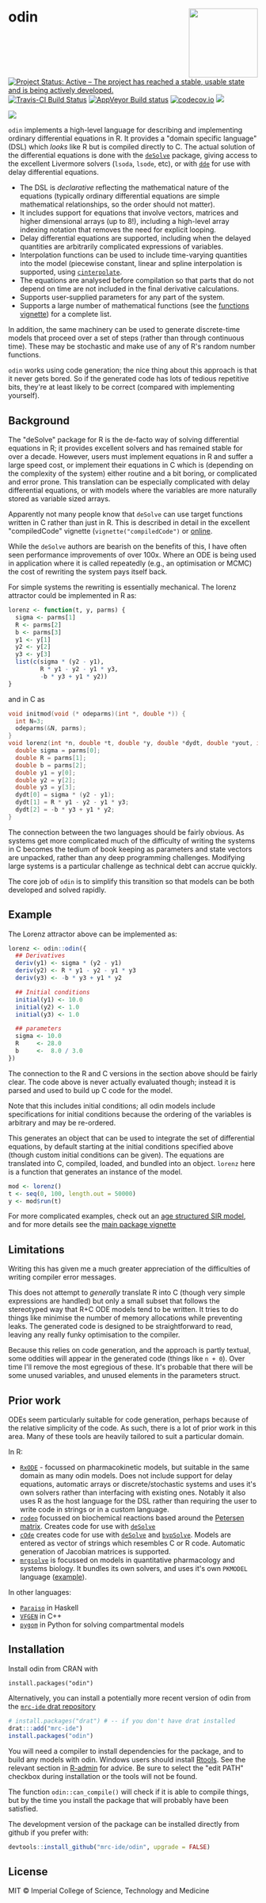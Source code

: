 # odin <img src='man/figures/logo.png' align="right" height="139" />

<!-- badges: start -->
[![Project Status: Active – The project has reached a stable, usable state and is being actively developed.](https://www.repostatus.org/badges/latest/active.svg)](https://www.repostatus.org/#active)
[![Travis-CI Build Status](https://travis-ci.org/mrc-ide/odin.svg?branch=master)](https://travis-ci.org/mrc-ide/odin)
[![AppVeyor Build status](https://ci.appveyor.com/api/projects/status/wmdbqbgrqw26xan5/branch/master?svg=true)](https://ci.appveyor.com/project/richfitz/odin-hpgj3/branch/master)
[![codecov.io](https://codecov.io/github/mrc-ide/odin/coverage.svg?branch=master)](https://codecov.io/github/mrc-ide/odin?branch=master)
[![](http://www.r-pkg.org/badges/version/odin)](https://cran.r-project.org/package=odin)
<!-- badges: end -->

![](https://upload.wikimedia.org/wikipedia/commons/thumb/9/9f/Odin_%28Manual_of_Mythology%29.jpg/250px-Odin_%28Manual_of_Mythology%29.jpg)

`odin` implements a high-level language for describing and implementing ordinary differential equations in R.  It provides a "domain specific language" (DSL) which _looks_ like R but is compiled directly to C.  The actual solution of the differential equations is done with the [`deSolve`](https://cran.r-project.org/package=deSolve) package, giving access to the excellent Livermore solvers (`lsoda`, `lsode`, etc), or with [`dde`](https://cran.r-project.org/package=dde) for use with delay differential equations.

* The DSL is _declarative_ reflecting the mathematical nature of the equations (typically ordinary differential equations are simple mathematical relationships, so the order should not matter).
* It includes support for equations that involve vectors, matrices and higher dimensional arrays (up to 8!), including a high-level array indexing notation that removes the need for explicit looping.
* Delay differential equations are supported, including when the delayed quantities are arbitrarily complicated expressions of variables.
* Interpolation functions can be used to include time-varying quantities into the model (piecewise constant, linear and spline interpolation is supported, using [`cinterpolate`](https://cran.r-project.org/package=cinterpolate).
* The equations are analysed before compilation so that parts that do not depend on time are not included in the final derivative calculations.
* Supports user-supplied parameters for any part of the system.
* Supports a large number of mathematical functions (see the [functions vignette](https://mrc-ide.github.io/odin/articles/functions.html)) for a complete list.

In addition, the same machinery can be used to generate discrete-time models that proceed over a set of steps (rather than through continuous time).  These may be stochastic and make use of any of R's random number functions.

`odin` works using code generation; the nice thing about this approach is that it never gets bored.  So if the generated code has lots of tedious repetitive bits, they're at least likely to be correct (compared with implementing yourself).

## Background

The "deSolve" package for R is the de-facto way of solving differential equations in R; it provides excellent solvers and has remained stable for over a decade.  However, users must implement equations in R and suffer a large speed cost, or implement their equations in C which is (depending on the complexity of the system) either routine and a bit boring, or complicated and error prone.  This translation can be especially complicated with delay differential equations, or with models where the variables are more naturally stored as variable sized arrays.

Apparently not many people know that `deSolve` can use target functions written in C rather than just in R.  This is described in detail in the excellent "compiledCode" vignette (`vignette("compiledCode")` or [online](https://cran.r-project.org/package=deSolve/vignettes/compiledCode.pdf).

While the `deSolve` authors are bearish on the benefits of this, I have often seen performance improvements of over 100x.  Where an ODE is being used in application where it is called repeatedly (e.g., an optimisation or MCMC) the cost of rewriting the system pays itself back.

For simple systems the rewriting is essentially mechanical.  The lorenz attractor could be implemented in R as:

```r
lorenz <- function(t, y, parms) {
  sigma <- parms[1]
  R <- parms[2]
  b <- parms[3]
  y1 <- y[1]
  y2 <- y[2]
  y3 <- y[3]
  list(c(sigma * (y2 - y1),
         R * y1 - y2 - y1 * y3,
         -b * y3 + y1 * y2))
}
```

and in C as

```c
void initmod(void (* odeparms)(int *, double *)) {
  int N=3;
  odeparms(&N, parms);
}
void lorenz(int *n, double *t, double *y, double *dydt, double *yout, int *ip) {
  double sigma = parms[0];
  double R = parms[1];
  double b = parms[2];
  double y1 = y[0];
  double y2 = y[2];
  double y3 = y[3];
  dydt[0] = sigma * (y2 - y1);
  dydt[1] = R * y1 - y2 - y1 * y3;
  dydt[2] = -b * y3 + y1 * y2;
}
```

The connection between the two languages should be fairly obvious.  As systems get more complicated much of the difficulty of writing the systems in C becomes the tedium of book keeping as parameters and state vectors are unpacked, rather than any deep programming challenges.  Modifying large systems is a particular challenge as technical debt can accrue quickly.

The core job of `odin` is to simplify this transition so that models can be both developed and solved rapidly.

## Example

The Lorenz attractor above can be implemented as:

```r
lorenz <- odin::odin({
  ## Derivatives
  deriv(y1) <- sigma * (y2 - y1)
  deriv(y2) <- R * y1 - y2 - y1 * y3
  deriv(y3) <- -b * y3 + y1 * y2

  ## Initial conditions
  initial(y1) <- 10.0
  initial(y2) <- 1.0
  initial(y3) <- 1.0

  ## parameters
  sigma <- 10.0
  R     <- 28.0
  b     <-  8.0 / 3.0
})
```

The connection to the R and C versions in the section above should be fairly clear.  The code above is never actually evaluated though; instead it is parsed and used to build up C code for the model.

Note that this includes initial conditions; all odin models include specifications for initial conditions because the ordering of the variables is arbitrary and may be re-ordered.

This generates an object that can be used to integrate the set of differential equations, by default starting at the initial conditions specified above (though custom initial conditions can be given).  The equations are translated into C, compiled, loaded, and bundled into an object.  `lorenz` here is a function that generates an instance of the model.

```r
mod <- lorenz()
t <- seq(0, 100, length.out = 50000)
y <- mod$run(t)
```

For more complicated examples, check out an [age structured SIR model](tests/testthat/examples/array_odin.R), and for more details see the [main package vignette](https://mrc-ide.github.io/odin/articles/odin.html)

## Limitations

Writing this has given me a much greater appreciation of the difficulties of writing compiler error messages.

This does not attempt to _generally_ translate R into C (though very simple expressions are handled) but only a small subset that follows the stereotyped way that R+C ODE models tend to be written.  It tries to do things like minimise the number of memory allocations while preventing leaks.  The generated code is designed to be straightforward to read, leaving any really funky optimisation to the compiler.

Because this relies on code generation, and the approach is partly textual, some oddities will appear in the generated code (things like `n + 0`).  Over time I'll remove the most egregious of these.  It's probable that there will be some unused variables, and unused elements in the parameters struct.

## Prior work

ODEs seem particularly suitable for code generation, perhaps because of the relative simplicity of the code.  As such, there is a lot of prior work in this area.  Many of these tools are heavily tailored to suit a particular domain.

In R:

* [`RxODE`](https://cran.r-project.org/package=RxODE) - focussed on pharmacokinetic models, but suitable in the same domain as many odin models.  Does not include support for delay equations, automatic arrays or discrete/stochastic systems and uses it's own solvers rather than interfacing with existing ones.  Notably it also uses R as the host language for the DSL rather than requiring the user to write code in strings or in a custom language.
* [`rodeo`](https://cran.r-project.org/package=rodeo) focussed on biochemical reactions based around the [Petersen matrix](https://en.wikipedia.org/wiki/Petersen_matrix).  Creates code for use with [`deSolve`](https://cran.r-project.org/package=deSolve)
* [`cOde`](https://cran.r-project.org/package=deSolve) creates code for use with [`deSolve`](https://cran.r-project.org/package=deSolve) and [`bvpSolve`](https://cran.r-project.org/package=deSolve).  Models are entered as vector of strings which resembles C or R code.  Automatic generation of Jacobian matrices is supported.
* [`mrgsolve`](https://cran.r-project.org/package=mrgsolve) is focussed on models in quantitative pharmacology and systems biology.  It bundles its own solvers, and uses it's own `PKMODEL` language ([example](https://github.com/metrumresearchgroup/mrgsolve/blob/master/inst/models/pk1.cpp)).

In other languages:

* [`Paraiso`](https://hackage.haskell.org/package/Paraiso) in Haskell
* [`VFGEN`](https://github.com/WarrenWeckesser/vfgen) in C++
* [`pygom`](https://github.com/PublicHealthEngland/pygom) in Python for solving compartmental models

## Installation

Install odin from CRAN with

```
install.packages("odin")
```

Alternatively, you can install a potentially more recent version of odin from the [`mrc-ide` drat repository](https://mrc-ide.github.io/drat)

```r
# install.packages("drat") # -- if you don't have drat installed
drat:::add("mrc-ide")
install.packages("odin")
```

You will need a compiler to install dependencies for the package, and to build any models with odin.  Windows users should install [Rtools](https://cran.r-project.org/bin/windows/Rtools/).  See the relevant section in [R-admin](https://cran.r-project.org/doc/manuals/r-release/R-admin.html#The-Windows-toolset) for advice.  Be sure to select the "edit PATH" checkbox during installation or the tools will not be found.

The function `odin::can_compile()` will check if it is able to compile things, but by the time you install the package that will probably have been satisfied.

The development version of the package can be installed directly from github if you prefer with:

```r
devtools::install_github("mrc-ide/odin", upgrade = FALSE)
```

## License

MIT © Imperial College of Science, Technology and Medicine

